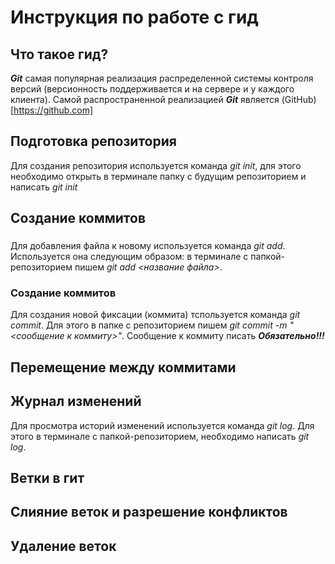 # Инструкция по работе с гид

## Что такое гид?
***Git*** самая популярная реализация распределенной системы контроля версий (версионность поддерживается и на сервере и у каждого клиента). Самой распространенной реализацией ***Git*** является (GitHub)[https://github.com]

## Подготовка репозитория



Для создания репозитория используется команда *git init*, для этого необходимо открыть в терминале папку с будущим репозиторием и написать *git init*



## Создание коммитов


### 
Для добавления файла к новому используется команда *git add*. Используется она следующим образом: в терминале с папкой-репозиторием пишем *git add <название файла>*.

### Создание коммитов

Для создания новой фиксации (коммита) тспользуется команда *git commit*. Для этого в папке с репозиторием пишем *git commit -m "<сообщение к коммиту>"*. Сообщение к коммиту писать ***Обязательно!!!***


## Перемещение между коммитами

## Журнал изменений

Для просмотра историй изменений используется команда *git log*. Для этого в терминале с папкой-репозиторием, необходимо написать *git log*.
## Ветки в гит

## Слияние веток и разрешение конфликтов

## Удаление веток
